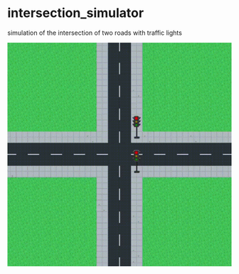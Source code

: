 # intersection_simulator


simulation of the intersection of two roads with traffic lights

![](https://github.com/lukoq/intersection_simulator/blob/main/resources/presentation.gif)
